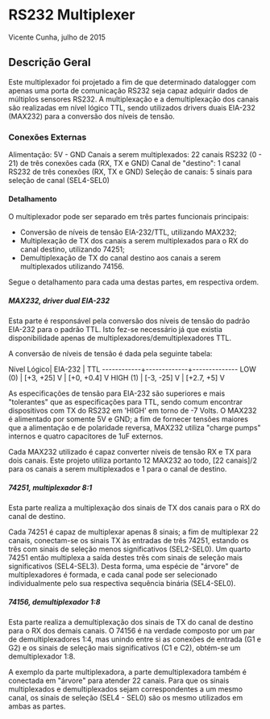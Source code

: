 # RS232 Multiplexer
Vicente Cunha, julho de 2015

## Descrição Geral
Este multiplexador foi projetado a fim de que determinado datalogger com apenas uma porta de comunicação RS232 seja capaz adquirir dados de múltiplos sensores RS232.
A multiplexação e a demultiplexação dos canais são realizadas em nível lógico TTL,
sendo utilizados drivers duais EIA-232 (MAX232) para a conversão dos níveis de tensão.

### Conexões Externas
Alimentação: 5V - GND
Canais a serem multiplexados: 22 canais RS232 (0 - 21) de três conexões cada (RX, TX e GND)
Canal de "destino": 1 canal RS232 de três conexões (RX, TX e GND)
Seleção de canais: 5 sinais para seleção de canal (SEL4-SEL0)

#### Detalhamento
O multiplexador pode ser separado em três partes funcionais principais:
- Conversão de níveis de tensão EIA-232/TTL, utilizando MAX232;
- Multiplexação de TX dos canais a serem multiplexados para o RX do canal destino, utilizando 74251;
- Demultiplexação de TX do canal destino aos canais a serem multiplexados utilizando 74156.

Segue o detalhamento para cada uma destas partes, em respectiva ordem.

##### MAX232, driver dual EIA-232
Esta parte é responsável pela conversão dos níveis de tensão do padrão EIA-232 para o padrão TTL.
Isto fez-se necessário já que existia disponibilidade apenas de multiplexadores/demultiplexadores TTL.

A conversão de níveis de tensão é dada pela seguinte tabela:

Nível Lógico| EIA-232     | TTL
------------+-------------+--------------
  LOW  (0)  | [+3, +25] V | [+0, +0.4] V
  HIGH (1)  | [-3, -25] V | [+2.7, +5] V

As especificações de tensão para EIA-232 são superiores e mais "tolerantes" que as especificações para TTL,
sendo comum encontrar dispositivos com TX do RS232 em 'HIGH' em torno de -7 Volts.
O MAX232 é alimentado por somente 5V e GND;
a fim de fornecer tensões maiores que a alimentação e de polaridade reversa,
MAX232 utiliza "charge pumps" internos e quatro capacitores de 1uF externos.

Cada MAX232 utilizado é capaz converter níveis de tensão RX e TX para dois canais.
Este projeto utiliza portanto 12 MAX232 ao todo,
[22 canais]/2 para os canais a serem multiplexados e 1 para o canal de destino.

##### 74251, multiplexador 8:1
Esta parte realiza a multiplexação dos sinais de TX dos canais para o RX do canal de destino.

Cada 74251 é capaz de multiplexar apenas 8 sinais;
a fim de multiplexar 22 canais, conectam-se os sinais TX às entradas de três 74251,
estando os três com sinais de seleção menos significativos (SEL2-SEL0).
Um quarto 74251 então multiplexa a saída destes três com sinais de seleção mais significativos (SEL4-SEL3).
Desta forma, uma espécie de "árvore" de multiplexadores é formada,
e cada canal pode ser selecionado individualmente pelo sua respectiva sequência binária (SEL4-SEL0).

##### 74156, demultiplexador 1:8
Esta parte realiza a demultiplexação dos sinais de TX do canal de destino para o RX dos demais canais.
O 74156 é na verdade composto por um par de demultiplexadores 1:4,
mas unindo entre si as conexões de entrada (G1 e G2) e os sinais de seleção mais significativos (C1 e C2),
obtém-se um demultiplexador 1:8.

A exemplo da parte multiplexadora, a parte demultiplexadora também é conectada em "árvore" para atender 22 canais.
Para que os sinais multiplexados e demultiplexados sejam correspondentes a um mesmo canal,
os sinais de seleção (SEL4 - SEL0) são os mesmo utilizados em ambas as partes.
